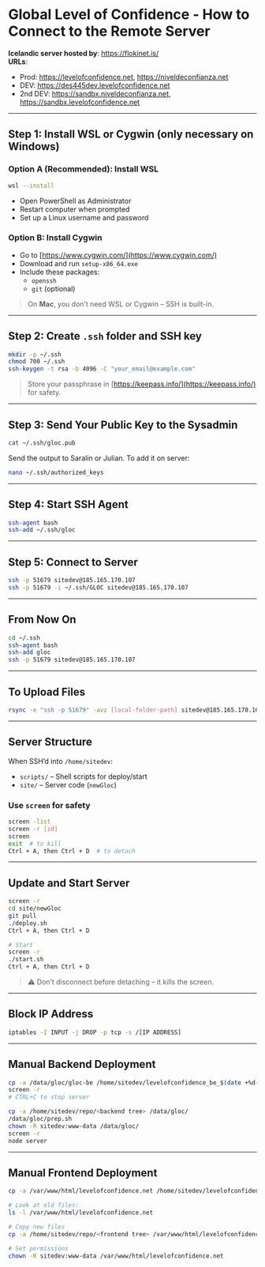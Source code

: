 # Global Level of Confidence - How to Connect to the Remote Server

**Icelandic server hosted by**: https://flokinet.is/  
**URLs**:  
- Prod: https://levelofconfidence.net, https://niveldeconfianza.net  
- DEV: https://des445dev.levelofconfidence.net
- 2nd DEV: https://sandbx.niveldeconfianza.net, https://sandbx.levelofconfidence.net  

---

## Step 1: Install WSL or Cygwin (only necessary on Windows)

### Option A (Recommended): Install WSL
```bash
wsl --install
```
- Open PowerShell as Administrator
- Restart computer when prompted
- Set up a Linux username and password

### Option B: Install Cygwin
- Go to [https://www.cygwin.com/](https://www.cygwin.com/)
- Download and run `setup-x86_64.exe`
- Include these packages:
  - `openssh`
  - `git` (optional)

> On **Mac**, you don’t need WSL or Cygwin – SSH is built-in.

---

## Step 2: Create `.ssh` folder and SSH key

```bash
mkdir -p ~/.ssh
chmod 700 ~/.ssh
ssh-keygen -t rsa -b 4096 -C "your_email@example.com"
```

> Store your passphrase in [https://keepass.info/](https://keepass.info/) for safety.

---

## Step 3: Send Your Public Key to the Sysadmin

```bash
cat ~/.ssh/gloc.pub
```

Send the output to Saralin or Julian. To add it on server:

```bash
nano ~/.ssh/authorized_keys
```

---

## Step 4: Start SSH Agent

```bash
ssh-agent bash
ssh-add ~/.ssh/gloc
```

---

## Step 5: Connect to Server

```bash
ssh -p 51679 sitedev@185.165.170.107
ssh -p 51679 -i ~/.ssh/GLOC sitedev@185.165.170.107
```

---

## From Now On

```bash
cd ~/.ssh
ssh-agent bash
ssh-add gloc
ssh -p 51679 sitedev@185.165.170.107
```

---

## To Upload Files

```bash
rsync -e "ssh -p 51679" -avz [local-folder-path] sitedev@185.165.170.107:site/[destination-folder-name]
```

---

## Server Structure

When SSH’d into `/home/sitedev`:

- `scripts/` – Shell scripts for deploy/start
- `site/` – Server code (`newGloc`)

### Use `screen` for safety

```bash
screen -list
screen -r [id]
screen
exit  # to kill
Ctrl + A, then Ctrl + D  # to detach
```

---

## Update and Start Server

```bash
screen -r
cd site/newGloc
git pull
./deploy.sh
Ctrl + A, then Ctrl + D

# Start
screen -r
./start.sh
Ctrl + A, then Ctrl + D
```

> ⚠️ Don’t disconnect before detaching – it kills the screen.

---

## Block IP Address

```bash
iptables -I INPUT -j DROP -p tcp -s /[IP ADDRESS]
```

---

## Manual Backend Deployment

```bash
cp -a /data/gloc/gloc-be /home/sitedev/levelofconfidence_be_$(date +%d-%m-%y)
screen -r
# CTRL+C to stop server

cp -a /home/sitedev/repo/<backend tree> /data/gloc/
/data/gloc/prep.sh
chown -R sitedev:www-data /data/gloc/
screen -r
node server
```

---

## Manual Frontend Deployment

```bash
cp -a /var/www/html/levelofconfidence.net /home/sitedev/levelofconfidence_fe_$(date +%d-%m-%y)

# Look at old files:
ls -l /var/www/html/levelofconfidence.net

# Copy new files
cp -a /home/sitedev/repo/<frontend tree> /var/www/html/levelofconfidence.net/

# Set permissions
chown -R sitedev:www-data /var/www/html/levelofconfidence.net
```